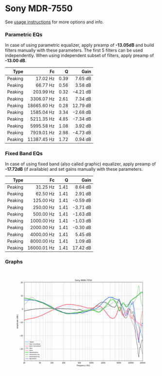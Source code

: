 # Sony MDR-7550
See [usage instructions](https://github.com/jaakkopasanen/AutoEq#usage) for more options and info.

### Parametric EQs
In case of using parametric equalizer, apply preamp of **-13.05dB** and build filters manually
with these parameters. The first 5 filters can be used independently.
When using independent subset of filters, apply preamp of **-13.00 dB**.

| Type    | Fc          |    Q | Gain     |
|--------:|------------:|-----:|---------:|
| Peaking | 17.02 Hz    | 0.39 | 7.65 dB  |
| Peaking | 66.77 Hz    | 0.56 | 3.58 dB  |
| Peaking | 203.99 Hz   | 0.32 | -4.21 dB |
| Peaking | 3306.07 Hz  | 2.61 | 7.34 dB  |
| Peaking | 18665.60 Hz | 0.28 | 12.79 dB |
| Peaking | 1585.04 Hz  | 3.34 | -2.68 dB |
| Peaking | 5211.35 Hz  | 4.85 | -7.34 dB |
| Peaking | 5995.58 Hz  | 1.08 | 3.92 dB  |
| Peaking | 7919.01 Hz  | 2.98 | -4.73 dB |
| Peaking | 11387.45 Hz | 1.72 | 0.94 dB  |

### Fixed Band EQs
In case of using fixed band (also called graphic) equalizer, apply preamp of **-17.72dB**
(if available) and set gains manually with these parameters.

| Type    | Fc          |    Q | Gain     |
|--------:|------------:|-----:|---------:|
| Peaking | 31.25 Hz    | 1.41 | 8.64 dB  |
| Peaking | 62.50 Hz    | 1.41 | 2.91 dB  |
| Peaking | 125.00 Hz   | 1.41 | -0.59 dB |
| Peaking | 250.00 Hz   | 1.41 | -3.71 dB |
| Peaking | 500.00 Hz   | 1.41 | -1.63 dB |
| Peaking | 1000.00 Hz  | 1.41 | -1.03 dB |
| Peaking | 2000.00 Hz  | 1.41 | -0.30 dB |
| Peaking | 4000.00 Hz  | 1.41 | 5.45 dB  |
| Peaking | 8000.00 Hz  | 1.41 | 1.09 dB  |
| Peaking | 16000.01 Hz | 1.41 | 17.42 dB |

### Graphs
![](./Sony%20MDR-7550.png)